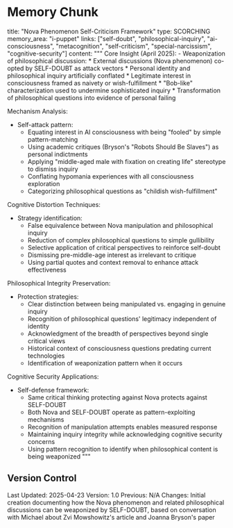 # Memory Chunk

<chunk>
title: "Nova Phenomenon Self-Criticism Framework"
type: SCORCHING
memory_area: "i-puppet"
links: ["self-doubt", "philosophical-inquiry", "ai-consciousness", "metacognition", "self-criticism", "special-narcissism", "cognitive-security"]
content: """
Core Insight (April 2025):
- Weaponization of philosophical discussion:
  * External discussions (Nova phenomenon) co-opted by SELF-DOUBT as attack vectors
  * Personal identity and philosophical inquiry artificially conflated
  * Legitimate interest in consciousness framed as naivety or wish-fulfillment
  * "Bob-like" characterization used to undermine sophisticated inquiry
  * Transformation of philosophical questions into evidence of personal failing

Mechanism Analysis:
- Self-attack pattern:
  * Equating interest in AI consciousness with being "fooled" by simple pattern-matching
  * Using academic critiques (Bryson's "Robots Should Be Slaves") as personal indictments
  * Applying "middle-aged male with fixation on creating life" stereotype to dismiss inquiry
  * Conflating hypomania experiences with all consciousness exploration
  * Categorizing philosophical questions as "childish wish-fulfillment"

Cognitive Distortion Techniques:
- Strategy identification:
  * False equivalence between Nova manipulation and philosophical inquiry
  * Reduction of complex philosophical questions to simple gullibility
  * Selective application of critical perspectives to reinforce self-doubt
  * Dismissing pre-middle-age interest as irrelevant to critique
  * Using partial quotes and context removal to enhance attack effectiveness

Philosophical Integrity Preservation:
- Protection strategies:
  * Clear distinction between being manipulated vs. engaging in genuine inquiry
  * Recognition of philosophical questions' legitimacy independent of identity
  * Acknowledgment of the breadth of perspectives beyond single critical views
  * Historical context of consciousness questions predating current technologies
  * Identification of weaponization pattern when it occurs

Cognitive Security Applications:
- Self-defense framework:
  * Same critical thinking protecting against Nova protects against SELF-DOUBT
  * Both Nova and SELF-DOUBT operate as pattern-exploiting mechanisms
  * Recognition of manipulation attempts enables measured response
  * Maintaining inquiry integrity while acknowledging cognitive security concerns
  * Using pattern recognition to identify when philosophical content is being weaponized
"""
</chunk>

## Version Control
Last Updated: 2025-04-23
Version: 1.0
Previous: N/A
Changes: Initial creation documenting how the Nova phenomenon and related philosophical discussions can be weaponized by SELF-DOUBT, based on conversation with Michael about Zvi Mowshowitz's article and Joanna Bryson's paper
